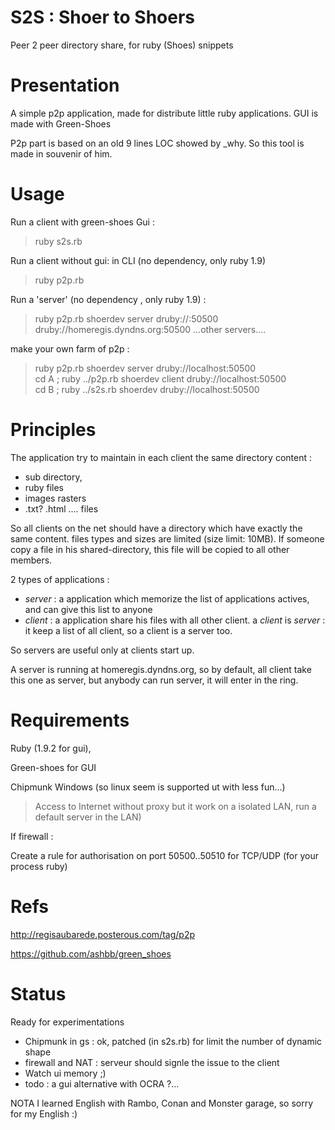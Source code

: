S2S : Shoer to Shoers
=====================

Peer 2 peer directory share, for ruby (Shoes) snippets

Presentation
============

A simple p2p application, made for distribute little ruby applications.
GUI is made with Green-Shoes

P2p part is based on an old 9 lines LOC showed by _why.
So this tool is made in souvenir of him.


Usage
=====

Run a client with green-shoes Gui  :
  > ruby s2s.rb

Run a client without gui: in CLI (no dependency, only ruby 1.9)
  > ruby p2p.rb

Run a 'server' (no dependency , only ruby 1.9) :
  > ruby p2p.rb  shoerdev server  druby://<myip>:50500  druby://homeregis.dyndns.org:50500  ...other servers....

make your own farm of p2p :
  > ruby p2p.rb  shoerdev server  druby://localhost:50500  
  > cd A ; ruby ../p2p.rb  shoerdev client  druby://localhost:50500  
  > cd B ; ruby ../s2s.rb  shoerdev  druby://localhost:50500    

Principles
=========

The application try to maintain in each client the same directory content :
- sub directory,
- ruby files
- images rasters
- .txt? .html .... files

So all clients on the net should have a directory which have exactly the same content.
files types and sizes are limited (size limit: 10MB).
If someone copy a file in his shared-directory, this file will be copied to all other members.

2 types of applications :
- *server* : a application which memorize the list of applications actives, and can give this list to anyone
- *client* : a application share his files with all other client. 
   a *client* is *server* : it keep a list of all client, so a client is a server too.

So servers are useful only at clients start up.

A server is running at homeregis.dyndns.org, so by default, all client take this one as server,
but anybody can run server, it will enter in the ring.


Requirements
============

Ruby (1.9.2 for gui),

Green-shoes for GUI

Chipmunk Windows (so linux seem is supported ut with less fun...)

> Access to Internet  without proxy 
> but it  work on a isolated LAN, run a default server in the LAN)

If firewall :
 
 Create a rule for authorisation on port 50500..50510 for TCP/UDP (for your process ruby)

Refs
====

http://regisaubarede.posterous.com/tag/p2p

https://github.com/ashbb/green_shoes

Status
======

Ready for experimentations 
- Chipmunk in gs : ok, patched (in s2s.rb) for limit the number of dynamic shape
- firewall and NAT : serveur should signle the issue to the client
- Watch ui memory ;)
- todo : a gui alternative with OCRA ?...


NOTA
I learned English with Rambo, Conan and Monster garage, so sorry for my English :)

